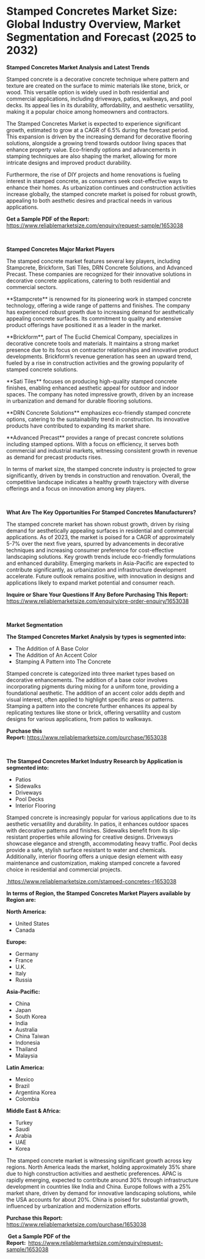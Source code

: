 <p><h1>Stamped Concretes Market Size: Global Industry Overview, Market Segmentation and Forecast (2025 to 2032)</h1></p><p><strong>Stamped Concretes Market Analysis and Latest Trends</strong></p>
<p><p>Stamped concrete is a decorative concrete technique where pattern and texture are created on the surface to mimic materials like stone, brick, or wood. This versatile option is widely used in both residential and commercial applications, including driveways, patios, walkways, and pool decks. Its appeal lies in its durability, affordability, and aesthetic versatility, making it a popular choice among homeowners and contractors.</p><p>The Stamped Concretes Market is expected to experience significant growth, estimated to grow at a CAGR of 6.5% during the forecast period. This expansion is driven by the increasing demand for decorative flooring solutions, alongside a growing trend towards outdoor living spaces that enhance property value. Eco-friendly options and advancements in stamping techniques are also shaping the market, allowing for more intricate designs and improved product durability.</p><p>Furthermore, the rise of DIY projects and home renovations is fueling interest in stamped concrete, as consumers seek cost-effective ways to enhance their homes. As urbanization continues and construction activities increase globally, the stamped concrete market is poised for robust growth, appealing to both aesthetic desires and practical needs in various applications.</p></p>
<p><strong>Get a Sample PDF of the Report:&nbsp;</strong> <a href="https://www.reliablemarketsize.com/enquiry/request-sample/1653038?utm_campaign=2113&utm_medium=2&utm_source=Github&utm_content=ia&utm_term=18042025&utm_id=stamped-concretes">https://www.reliablemarketsize.com/enquiry/request-sample/1653038</a></p>
<p>&nbsp;</p>
<p><strong>Stamped Concretes Major Market Players</strong></p>
<p><p>The stamped concrete market features several key players, including Stampcrete, Brickform, Sati Tiles, DRN Concrete Solutions, and Advanced Precast. These companies are recognized for their innovative solutions in decorative concrete applications, catering to both residential and commercial sectors.</p><p>**Stampcrete** is renowned for its pioneering work in stamped concrete technology, offering a wide range of patterns and finishes. The company has experienced robust growth due to increasing demand for aesthetically appealing concrete surfaces. Its commitment to quality and extensive product offerings have positioned it as a leader in the market.</p><p>**Brickform**, part of The Euclid Chemical Company, specializes in decorative concrete tools and materials. It maintains a strong market presence due to its focus on contractor relationships and innovative product developments. Brickform’s revenue generation has seen an upward trend, fueled by a rise in construction activities and the growing popularity of stamped concrete solutions.</p><p>**Sati Tiles** focuses on producing high-quality stamped concrete finishes, enabling enhanced aesthetic appeal for outdoor and indoor spaces. The company has noted impressive growth, driven by an increase in urbanization and demand for durable flooring solutions.</p><p>**DRN Concrete Solutions** emphasizes eco-friendly stamped concrete options, catering to the sustainability trend in construction. Its innovative products have contributed to expanding its market share.</p><p>**Advanced Precast** provides a range of precast concrete solutions including stamped options. With a focus on efficiency, it serves both commercial and industrial markets, witnessing consistent growth in revenue as demand for precast products rises.</p><p>In terms of market size, the stamped concrete industry is projected to grow significantly, driven by trends in construction and renovation. Overall, the competitive landscape indicates a healthy growth trajectory with diverse offerings and a focus on innovation among key players.</p></p>
<p>&nbsp;</p>
<p><strong>What Are The Key Opportunities For Stamped Concretes Manufacturers?</strong></p>
<p><p>The stamped concrete market has shown robust growth, driven by rising demand for aesthetically appealing surfaces in residential and commercial applications. As of 2023, the market is poised for a CAGR of approximately 5-7% over the next five years, spurred by advancements in decorative techniques and increasing consumer preference for cost-effective landscaping solutions. Key growth trends include eco-friendly formulations and enhanced durability. Emerging markets in Asia-Pacific are expected to contribute significantly, as urbanization and infrastructure development accelerate. Future outlook remains positive, with innovation in designs and applications likely to expand market potential and consumer reach.</p></p>
<p><strong>Inquire or Share Your Questions If Any Before Purchasing This Report:</strong> <a href="https://www.reliablemarketsize.com/enquiry/pre-order-enquiry/1653038?utm_campaign=2113&utm_medium=2&utm_source=Github&utm_content=ia&utm_term=18042025&utm_id=stamped-concretes">https://www.reliablemarketsize.com/enquiry/pre-order-enquiry/1653038</a></p>
<p>&nbsp;</p>
<p><strong>Market Segmentation</strong></p>
<p><strong>The Stamped Concretes Market Analysis by types is segmented into:</strong></p>
<p><ul><li>The Addition of A Base Color</li><li>The Addition of An Accent Color</li><li>Stamping A Pattern into The Concrete</li></ul></p>
<p><p>Stamped concrete is categorized into three market types based on decorative enhancements. The addition of a base color involves incorporating pigments during mixing for a uniform tone, providing a foundational aesthetic. The addition of an accent color adds depth and visual interest, often applied to highlight specific areas or patterns. Stamping a pattern into the concrete further enhances its appeal by replicating textures like stone or brick, offering versatility and custom designs for various applications, from patios to walkways. </p></p>
<p><strong>Purchase this Report:&nbsp;</strong><a href="https://www.reliablemarketsize.com/purchase/1653038?utm_campaign=2113&utm_medium=2&utm_source=Github&utm_content=ia&utm_term=18042025&utm_id=stamped-concretes">https://www.reliablemarketsize.com/purchase/1653038</a></p>
<p>&nbsp;</p>
<p><strong>The Stamped Concretes Market Industry Research by Application is segmented into:</strong></p>
<p><ul><li>Patios</li><li>Sidewalks</li><li>Driveways</li><li>Pool Decks</li><li>Interior Flooring</li></ul></p>
<p><p>Stamped concrete is increasingly popular for various applications due to its aesthetic versatility and durability. In patios, it enhances outdoor spaces with decorative patterns and finishes. Sidewalks benefit from its slip-resistant properties while allowing for creative designs. Driveways showcase elegance and strength, accommodating heavy traffic. Pool decks provide a safe, stylish surface resistant to water and chemicals. Additionally, interior flooring offers a unique design element with easy maintenance and customization, making stamped concrete a favored choice in residential and commercial projects.</p></p>
<p><a href="https://www.reliablemarketsize.com/stamped-concretes-r1653038?utm_campaign=2113&utm_medium=2&utm_source=Github&utm_content=ia&utm_term=18042025&utm_id=stamped-concretes">&nbsp;https://www.reliablemarketsize.com/stamped-concretes-r1653038</a></p>
<p><strong>In terms of Region, the Stamped Concretes Market Players available by Region are:</strong></p>
<p>
    <p> <strong> North America: </strong>
        <ul>
            <li>United States</li>
            <li>Canada</li>
        </ul>
        </p> 
    <p> <strong> Europe: </strong>
        <ul>
            <li>Germany</li>
            <li>France</li>
            <li>U.K.</li>
            <li>Italy</li>
            <li>Russia</li>
        </ul>
        </p> 
    <p> <strong> Asia-Pacific: </strong>
        <ul>
            <li>China</li>
            <li>Japan</li>
            <li>South Korea</li>
            <li>India</li>
            <li>Australia</li>
            <li>China Taiwan</li>
            <li>Indonesia</li>
            <li>Thailand</li>
            <li>Malaysia</li>
        </ul>
        </p> 
    <p> <strong> Latin America: </strong>
        <ul>
            <li>Mexico</li>
            <li>Brazil</li>
            <li>Argentina Korea</li>
            <li>Colombia</li>
        </ul>
        </p> 
    <p> <strong> Middle East & Africa: </strong>
        <ul>
            <li>Turkey</li>
            <li>Saudi</li>
            <li>Arabia</li>
            <li>UAE</li>
            <li>Korea</li>
        </ul>
    </p>
    </p>
<p><p>The stamped concrete market is witnessing significant growth across key regions. North America leads the market, holding approximately 35% share due to high construction activities and aesthetic preferences. APAC is rapidly emerging, expected to contribute around 30% through infrastructure development in countries like India and China. Europe follows with a 25% market share, driven by demand for innovative landscaping solutions, while the USA accounts for about 20%. China is poised for substantial growth, influenced by urbanization and modernization efforts.</p></p>
<p><strong>Purchase this Report: </strong><a href="https://www.reliablemarketsize.com/purchase/1653038?utm_campaign=2113&utm_medium=2&utm_source=Github&utm_content=ia&utm_term=18042025&utm_id=stamped-concretes">https://www.reliablemarketsize.com/purchase/1653038</a></p>
<p>&nbsp;<strong>Get a Sample PDF of the Report:&nbsp;&nbsp;</strong><a href="https://www.reliablemarketsize.com/enquiry/request-sample/1653038?utm_campaign=2113&utm_medium=2&utm_source=Github&utm_content=ia&utm_term=18042025&utm_id=stamped-concretes">https://www.reliablemarketsize.com/enquiry/request-sample/1653038</a></p>
<p><strong></strong></p>
<p><p></p><p></p><p></p></p>